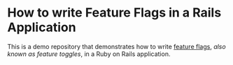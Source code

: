 # How to write Feature Flags in a Rails Application

This is a demo repository that demonstrates how to write [feature flags](https://www.cloudbees.com/blog/ultimate-feature-flag-guide), *also known as feature toggles*, in a Ruby on Rails application.


